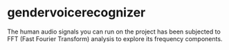 # gendervoicerecognizer
The human audio signals you can run on the project has been subjected to FFT (Fast  Fourier Transform) analysis to explore its frequency components. 
